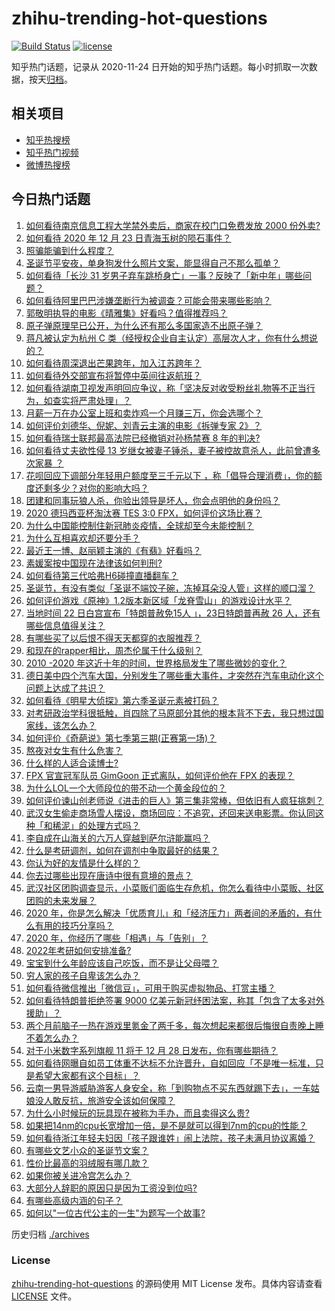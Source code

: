 # zhihu-trending-hot-questions

[![Build Status](https://github.com/justjavac/zhihu-trending-hot-questions/workflows/ci/badge.svg?branch=master)](https://github.com/justjavac/zhihu-trending-hot-questions/actions)
[![license](https://img.shields.io/github/license/justjavac/zhihu-trending-hot-questions)](https://github.com/justjavac/zhihu-trending-hot-questions/blob/master/LICENSE)

知乎热门话题，记录从 2020-11-24 日开始的知乎热门话题。每小时抓取一次数据，按天[归档](./archives)。

## 相关项目

- [知乎热搜榜](https://github.com/justjavac/zhihu-trending-top-search)
- [知乎热门视频](https://github.com/justjavac/zhihu-trending-hot-video)
- [微博热搜榜](https://github.com/justjavac/weibo-trending-hot-search)

## 今日热门话题

<!-- BEGIN -->
<!-- 最后更新时间 Fri Dec 25 2020 04:05:41 GMT+0800 (CST) -->
1. [如何看待南京信息工程大学禁外卖后，商家在校门口免费发放 2000 份外卖?](https://www.zhihu.com/question/436120256)
1. [如何看待 2020 年 12 月 23 日青海玉树的陨石事件？](https://www.zhihu.com/question/436125069)
1. [照骗能骗到什么程度？](https://www.zhihu.com/question/348566387)
1. [圣诞节平安夜，单身狗发什么照片文案，能显得自己不那么孤单？](https://www.zhihu.com/question/436271458)
1. [如何看待「长沙 31 岁男子弃车跳桥身亡」一事？反映了「新中年」哪些问题？](https://www.zhihu.com/question/436298467)
1. [如何看待阿里巴巴涉嫌垄断行为被调查？可能会带来哪些影响？](https://www.zhihu.com/question/436239132)
1. [郭敬明执导的电影《晴雅集》好看吗？值得推荐吗？](https://www.zhihu.com/question/392104269)
1. [原子弹原理早已公开，为什么还有那么多国家造不出原子弹？](https://www.zhihu.com/question/435554563)
1. [蒋凡被认定为杭州 C 类（经授权企业自主认定）高层次人才，你有什么想说的？](https://www.zhihu.com/question/436272826)
1. [如何看待周深退出芒果跨年，加入江苏跨年？](https://www.zhihu.com/question/436258357)
1. [如何看待外交部宣布将暂停中英间往返航班？](https://www.zhihu.com/question/436298897)
1. [如何看待湖南卫视发声明回应争议，称「坚决反对收受粉丝礼物等不正当行为，如查实将严肃处理」？](https://www.zhihu.com/question/436200951)
1. [月薪一万在办公室上班和卖炸鸡一个月赚三万，你会选哪个？](https://www.zhihu.com/question/422477749)
1. [如何评价刘德华、倪妮、刘青云主演的电影《拆弹专家 2》？](https://www.zhihu.com/question/435222204)
1. [如何看待瑞士联邦最高法院已经撤销对孙杨禁赛 8 年的判决?](https://www.zhihu.com/question/436231998)
1. [如何看待丈夫欲性侵 13 岁继女被妻子锤杀，妻子被控故意杀人，此前曾遭多次家暴 ？](https://www.zhihu.com/question/436107280)
1. [花呗回应下调部分年轻用户额度至三千元以下 ，称「倡导合理消费」，你的额度还剩多少？对你的影响大吗？](https://www.zhihu.com/question/436156967)
1. [团建和同事玩狼人杀，你验出领导是坏人，你会点明他的身份吗？](https://www.zhihu.com/question/435424451)
1. [2020 德玛西亚杯淘汰赛 TES 3:0 FPX，如何评价这场比赛？](https://www.zhihu.com/question/436297659)
1. [为什么中国能控制住新冠肺炎疫情，全球却至今未能控制？](https://www.zhihu.com/question/385980697)
1. [为什么互相喜欢却还要分手？](https://www.zhihu.com/question/303998486)
1. [最近王一博、赵丽颖主演的《有翡》好看吗？](https://www.zhihu.com/question/435335328)
1. [素媛案按中国现在法律该如何判刑?](https://www.zhihu.com/question/434984886)
1. [如何看待第三代哈弗H6碰撞直播翻车？](https://www.zhihu.com/question/436214753)
1. [圣诞节，有没有类似「圣诞不端饺子碗，冻掉耳朵没人管」这样的顺口溜？](https://www.zhihu.com/question/436284625)
1. [如何评价游戏《原神》1.2版本新区域「龙脊雪山」的游戏设计水平？](https://www.zhihu.com/question/436177966)
1. [当地时间 22 日白宫宣布「特朗普赦免15人 」，23日特朗普再赦 26 人，还有哪些信息值得关注？](https://www.zhihu.com/question/436093631)
1. [有哪些买了以后恨不得天天都穿的衣服推荐？](https://www.zhihu.com/question/348405428)
1. [和现在的rapper相比，周杰伦属于什么级别？](https://www.zhihu.com/question/323344003)
1. [2010 -2020 年这近十年的时间，世界格局发生了哪些微妙的变化？](https://www.zhihu.com/question/435377394)
1. [德日美中四个汽车大国，分别发生了哪些重大事件，才突然在汽车电动化这个问题上达成了共识？](https://www.zhihu.com/question/356462015)
1. [如何看待《明星大侦探》第六季圣诞元素被打码？](https://www.zhihu.com/question/436280899)
1. [对考研政治学科很抵触，肖四除了马原部分其他的根本背不下去，我只想过国家线，该怎么办？](https://www.zhihu.com/question/435465483)
1. [如何评价《奇葩说》第七季第三期(正赛第一场)？](https://www.zhihu.com/question/435655804)
1. [熬夜对女生有什么危害？](https://www.zhihu.com/question/294675877)
1. [什么样的人适合读博士?](https://www.zhihu.com/question/28679417)
1. [FPX 官宣冠军队员 GimGoon 正式离队，如何评价他在 FPX 的表现？](https://www.zhihu.com/question/435980841)
1. [为什么LOL一个大师段位的带不动一个黄金段位的？](https://www.zhihu.com/question/435777787)
1. [如何评价谏山创老师说《进击的巨人》第三集非常棒，但依旧有人疯狂挑刺？](https://www.zhihu.com/question/435780922)
1. [武汉女生偷走商场雪人摆设，商场回应：不追究，还回来送电影票。你认同这种「和稀泥」的处理方式吗？](https://www.zhihu.com/question/436275257)
1. [李自成在山海关的六万人穿越到萨尔浒能赢吗？](https://www.zhihu.com/question/429536290)
1. [什么是考研调剂，如何在调剂中争取最好的结果？](https://www.zhihu.com/question/362369867)
1. [你认为好的友情是什么样的？](https://www.zhihu.com/question/21301891)
1. [你去过哪些出现在唐诗中很有意境的景点？](https://www.zhihu.com/question/435836394)
1. [武汉社区团购调查显示，小菜贩们面临生存危机，你怎么看待中小菜贩、社区团购的未来发展？](https://www.zhihu.com/question/435873128)
1. [2020 年，你是怎么解决「优质育儿」和「经济压力」两者间的矛盾的，有什么有用的技巧分享吗？](https://www.zhihu.com/question/434377705)
1. [2020 年，你经历了哪些「相遇」与「告别」？](https://www.zhihu.com/question/436273833)
1. [2022年考研如何安排准备?](https://www.zhihu.com/question/318301190)
1. [宝宝到什么年龄应该自己吃饭，而不是让父母喂？](https://www.zhihu.com/question/422439502)
1. [穷人家的孩子自卑该怎么办？](https://www.zhihu.com/question/319197250)
1. [如何看待微信推出「微信豆」，可用于购买虚拟物品、打赏主播？](https://www.zhihu.com/question/436194736)
1. [如何看待特朗普拒绝签署 9000 亿美元新冠纾困法案，称其「包含了太多对外援助」？](https://www.zhihu.com/question/436125838)
1. [两个月前脑子一热在游戏里氪金了两千多，每次想起来都很后悔很自责晚上睡不着怎么办？](https://www.zhihu.com/question/435946330)
1. [对于小米数字系列旗舰 11 将于 12 月 28 日发布，你有哪些期待？](https://www.zhihu.com/question/434917206)
1. [如何看待网曝自如员工体重不达标不允许晋升，自如回应「不是唯一标准，只是希望大家都有这个目标」？](https://www.zhihu.com/question/436266122)
1. [云南一男导游威胁游客人身安全，称「到购物点不买东西就踢下去」，一车姑娘没人敢反抗，旅游安全该如何保障？](https://www.zhihu.com/question/436127729)
1. [为什么小时候玩的玩具现在被称为手办，而且卖得这么贵?](https://www.zhihu.com/question/435914441)
1. [如果把14nm的cpu长宽增加一倍，是不是就可以得到7nm的cpu的性能？](https://www.zhihu.com/question/432566248)
1. [如何看待浙江年轻夫妇因「孩子跟谁姓」闹上法院，孩子未满月协议离婚？](https://www.zhihu.com/question/435987297)
1. [有哪些文艺小众的圣诞节文案？](https://www.zhihu.com/question/435688580)
1. [性价比最高的羽绒服有哪几款？](https://www.zhihu.com/question/21938429)
1. [如果你被关进冷宫怎么办？](https://www.zhihu.com/question/428606792)
1. [大部分人辞职的原因只是因为工资没到位吗?](https://www.zhihu.com/question/412240597)
1. [有哪些高级内涵的句子？](https://www.zhihu.com/question/430792595)
1. [如何以"一位古代公主的一生"为题写一个故事?](https://www.zhihu.com/question/429945753)
<!-- END -->

历史归档 [./archives](./archives)

### License

[zhihu-trending-hot-questions](https://github.com/justjavac/zhihu-trending-hot-questions) 的源码使用 MIT License 发布。具体内容请查看 [LICENSE](./LICENSE) 文件。
